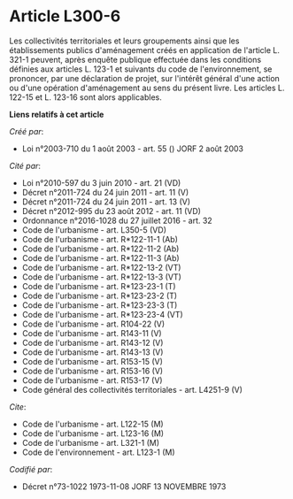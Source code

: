 # Article L300-6

Les collectivités territoriales et leurs groupements ainsi que les établissements publics d'aménagement créés en application
de l'article L. 321-1 peuvent, après enquête publique effectuée dans les conditions définies aux articles L. 123-1 et
suivants du code de l'environnement, se prononcer, par une déclaration de projet, sur l'intérêt général d'une action ou d'une
opération d'aménagement au sens du présent livre. Les articles L. 122-15 et L. 123-16 sont alors applicables.

**Liens relatifs à cet article**

_Créé par_:

  - Loi n°2003-710 du 1 août 2003 - art. 55 () JORF 2 août 2003

_Cité par_:

  - Loi n°2010-597 du 3 juin 2010 - art. 21 (VD)
  - Décret n°2011-724 du 24 juin 2011 - art. 11 (V)
  - Décret n°2011-724 du 24 juin 2011 - art. 13 (V)
  - Décret n°2012-995 du 23 août 2012 - art. 11 (VD)
  - Ordonnance n°2016-1028 du 27 juillet 2016 - art. 32
  - Code de l'urbanisme - art. L350-5 (VD)
  - Code de l'urbanisme - art. R*122-11-1 (Ab)
  - Code de l'urbanisme - art. R*122-11-2 (Ab)
  - Code de l'urbanisme - art. R*122-11-3 (Ab)
  - Code de l'urbanisme - art. R*122-13-2 (VT)
  - Code de l'urbanisme - art. R*122-13-3 (VT)
  - Code de l'urbanisme - art. R*123-23-1 (T)
  - Code de l'urbanisme - art. R*123-23-2 (T)
  - Code de l'urbanisme - art. R*123-23-3 (T)
  - Code de l'urbanisme - art. R*123-23-4 (VT)
  - Code de l'urbanisme - art. R104-22 (V)
  - Code de l'urbanisme - art. R143-11 (V)
  - Code de l'urbanisme - art. R143-12 (V)
  - Code de l'urbanisme - art. R143-13 (V)
  - Code de l'urbanisme - art. R153-15 (V)
  - Code de l'urbanisme - art. R153-16 (V)
  - Code de l'urbanisme - art. R153-17 (V)
  - Code général des collectivités territoriales - art. L4251-9 (V)

_Cite_:

  - Code de l'urbanisme - art. L122-15 (M)
  - Code de l'urbanisme - art. L123-16 (M)
  - Code de l'urbanisme - art. L321-1 (M)
  - Code de l'environnement - art. L123-1 (M)

_Codifié par_:

  - Décret n°73-1022 1973-11-08 JORF 13 NOVEMBRE 1973
